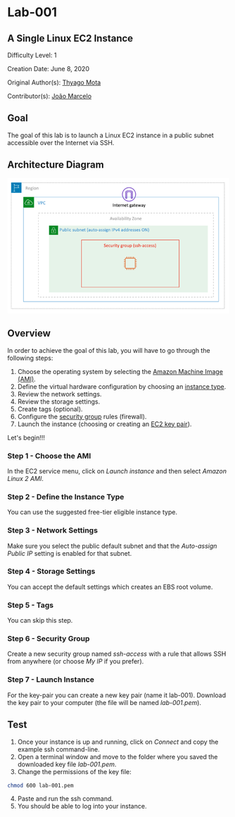 # Lab-001

## A Single Linux EC2 Instance

Difficulty Level: 1

Creation Date: June 8, 2020

Original Author(s): [Thyago Mota](https://github.com/thyagomota)

Contributor(s): [João Marcelo](https://github.com/jmhal)

## Goal
The goal of this lab is to launch a Linux EC2 instance in a public subnet accessible over the Internet via SSH.

## Architecture Diagram
![lab-001-01 image](images/lab-001-01.png)

## Overview

In order to achieve the goal of this lab, you will have to go through the following steps:

1. Choose the operating system by selecting the [Amazon Machine Image (AMI)](https://docs.aws.amazon.com/AWSEC2/latest/UserGuide/AMIs.html).
2. Define the virtual hardware configuration by choosing an [instance type](https://docs.aws.amazon.com/AWSEC2/latest/UserGuide/instance-types.html).
3. Review the network settings.
4. Review the storage settings.
5. Create tags (optional).
6. Configure the [security group](https://docs.aws.amazon.com/vpc/latest/userguide/VPC_SecurityGroups.html) rules (firewall).
7. Launch the instance (choosing or creating an [EC2 key pair](https://docs.aws.amazon.com/AWSEC2/latest/UserGuide/ec2-key-pairs.html)).

Let's begin!!!

### Step 1 - Choose the AMI
In the EC2 service menu, click on *Launch instance* and then select *Amazon Linux 2 AMI*.

### Step 2 - Define the Instance Type
You can use the suggested free-tier eligible instance type.

### Step 3 - Network Settings
Make sure you select the public default subnet and that the *Auto-assign Public IP* setting is enabled for that subnet.

### Step 4 - Storage Settings
You can accept the default settings which creates an EBS root volume.

### Step 5 - Tags
You can skip this step.

### Step 6 - Security Group
Create a new security group named *ssh-access* with a rule that allows SSH from anywhere (or choose *My IP* if you prefer).

### Step 7 - Launch Instance
 For the key-pair you can create a new key pair (name it lab-001). Download the key pair to your computer (the file will be named *lab-001.pem*).

## Test
1. Once your instance is up and running, click on *Connect* and copy the example ssh command-line.
2. Open a terminal window and move to the folder where you saved the downloaded key file *lab-001.pem*.
3. Change the permissions of the key file:

``` bash
chmod 600 lab-001.pem
```

4. Paste and run the ssh command.
5. You should be able to log into your instance.
